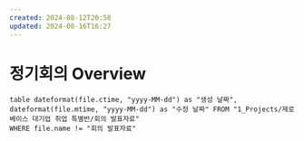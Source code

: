 ```yaml
---
created: 2024-08-12T20:58
updated: 2024-08-16T16:27
---
```

# 정기회의 Overview
  ```dataview 
table dateformat(file.ctime, "yyyy-MM-dd") as "생성 날짜", dateformat(file.mtime, "yyyy-MM-dd") as "수정 날짜" FROM "1_Projects/제로베이스 대기업 취업 특별반/회의 발표자료"
WHERE file.name != "회의 발표자료"
```
 